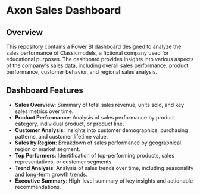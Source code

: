 # Axon Sales Dashboard

## Overview

This repository contains a Power BI dashboard designed to analyze the sales performance of Classicmodels, a fictional company used for educational purposes. The dashboard provides insights into various aspects of the company's sales data, including overall sales performance, product performance, customer behavior, and regional sales analysis.

## Dashboard Features

- **Sales Overview**: Summary of total sales revenue, units sold, and key sales metrics over time.
- **Product Performance**: Analysis of sales performance by product category, individual product, or product line.
- **Customer Analysis**: Insights into customer demographics, purchasing patterns, and customer lifetime value.
- **Sales by Region**: Breakdown of sales performance by geographical region or market segment.
- **Top Performers**: Identification of top-performing products, sales representatives, or customer segments.
- **Trend Analysis**: Analysis of sales trends over time, including seasonality and long-term growth trends.
- **Executive Summary**: High-level summary of key insights and actionable recommendations.
